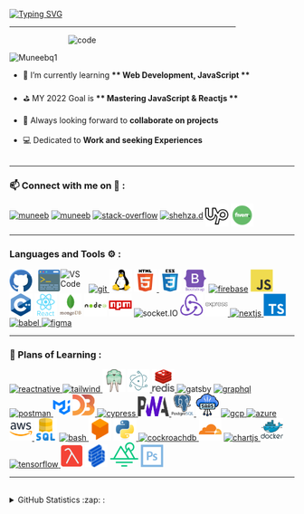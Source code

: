 <a href="https://git.io/typing-svg"><img src="https://readme-typing-svg.herokuapp.com?font=Fira+Code&size=25&pause=1000&color=157FA9&center=true&vCenter=true&width=800&height=60&lines=%F0%9F%91%8B+Hi%2C+I%E2%80%99m+Muneeb+;%F0%9F%92%BB+A+Passionate+Full-Stack+Developer+;From+Karachi%2C+Pakistan+" alt="Typing SVG" /></a>

<hr width="400px">
<img align="right" alt="code" width="400" src="https://media.giphy.com/media/PI3QGKFN6XZUCMMqJm/giphy.gif" alt="">
&nbsp;&nbsp;&nbsp;<p align="left"> <img src="https://komarev.com/ghpvc/?username=Muneebq1&label=Profile%20views&color=0e75b6&style=flat" alt="Muneebq1" /> </p>


- 🌱 I’m currently learning <b>** Web Development, JavaScript **</b><br><br>
- ⛳️ MY 2022 Goal is <b>** Mastering JavaScript & Reactjs **</b><br><br>
- 💞️ Always looking forward to <b> collaborate on projects</b><br><br>
- 💻 Dedicated to <b> Work and seeking Experiences</b> <br><br>
<hr>
<h3 align="left">📫 Connect with me on 🔗 :</h3>
<p align="left">
	<a href="https://www.linkedin.com/in/muneeb/" target="blank"><img align="center"
			src="https://raw.githubusercontent.com/rahuldkjain/github-profile-readme-generator/master/src/images/icons/Social/linked-in-alt.svg"
			alt="muneeb" height="30" width="40" /></a>
	<a href="https://twitter.com/MuneebS32276810" target="blank"><img align="center"
			src="https://raw.githubusercontent.com/rahuldkjain/github-profile-readme-generator/master/src/images/icons/Social/twitter.svg"
			alt="muneeb" height="30" width="40" /></a>
	<a href="https://stackoverflow.com/users/18218318/muneeb-shahzad" target="blank"><img align="center"
			src="https://raw.githubusercontent.com/rahuldkjain/github-profile-readme-generator/master/src/images/icons/Social/stack-overflow.svg"
			alt="stack-overflow" height="30" width="40" /></a>
	<a href="https://www.instagram.com/muneeb_shahzad00/" target="blank"><img align="center"
			src="https://raw.githubusercontent.com/rahuldkjain/github-profile-readme-generator/master/src/images/icons/Social/instagram.svg"
			alt="shehza.d" height="30" width="40" /></a>
	<!-- <a href="https://www.youtube.com/channel/UCUTMs216kmgY9lOgBFDckAQ" target="blank"><img align="center"
			src="https://raw.githubusercontent.com/rahuldkjain/github-profile-readme-generator/master/src/images/icons/Social/youtube.svg"
			alt="YouTube" height="40" width="40" /></a> -->
	<a href="https://www.fiverr.com/muneebshahza159?up_rollout=true" target="blank"><img align="center"
			src="./imgs/icons8-upwork.png" alt="Fiver" height="41" width="41" /></a>
	<a href="https://www.fiverr.com/shehza_d" target="blank"><img align="center" src="./imgs/fiverr2.png" alt="Fiver"
			height="41" width="41" /></a>
</p>
<hr>
<h3 align="left">Languages and Tools ⚙️ : </h3>
<p align="left">
	<a href="https://git-scm.com/" target="_blank" rel="noreferrer">
		<img src="https://www.vectorlogo.zone/logos/git-scm/git-scm-icon.svg" alt="git" title="Git" width="40"
			height="40" />
	</a>
	<a href="#">
		<img align="left" alt="GitHub" title="GitHub" width="40" height="40" src="./imgs/github.png"
			style="padding-right:10px;" />
	</a>
	<a href="https://ubuntu.com/tutorials/command-line-for-beginners#1-overview">
		<img align="left" alt="Terminal" title="Command Line" width="40" height="40" src="./imgs/terminal.png" />
		<!-- <svg viewBox="0 0 119.79 22.32" aria-label="web.dev" height="40" role="img" width="40" xmlns="http://www.w3.org/2000/svg"><path d="M114.99 19.32h-2.2l-4.8-11.9h2.4l3.5 9.2 3.5-9.2h2.4Zm-16.8-7.3h6.8a3.17 3.17 0 0 0-3.4-2.9 3.42 3.42 0 0 0-3.4 2.9Zm3.6 7.7a6 6 0 0 1-6-6.3c0-3.6 2.5-6.3 5.9-6.3s5.8 2.4 5.8 6.5v.2h-9.3a3.88 3.88 0 0 0 3.8 3.9 3.56 3.56 0 0 0 3.3-2.1l2 1a6.22 6.22 0 0 1-5.5 3.1Zm-14 0c-3.1 0-5.7-2.8-5.7-6.3s2.6-6.3 5.7-6.3a5 5 0 0 1 4.1 2h.1l-.1-1.6v-5.5h2.2v17.3h-2.1v-1.6h-.1a5.12 5.12 0 0 1-4.1 2Zm.3-2c2.2 0 3.8-1.7 3.8-4.3s-1.6-4.3-3.8-4.3a4 4 0 0 0-3.8 4.3 4 4 0 0 0 3.8 4.3Zm-6.8.1a1.61 1.61 0 0 1-1.7 1.6 1.74 1.74 0 0 1-1.7-1.6 1.67 1.67 0 0 1 1.7-1.6 1.61 1.61 0 0 1 1.7 1.6Zm-10.5-.1a4 4 0 0 0 3.8-4.3 4 4 0 0 0-3.8-4.3c-2.2 0-3.8 1.8-3.8 4.3s1.6 4.3 3.8 4.3Zm.4 2a5 5 0 0 1-4.1-2h-.1v1.6h-2.1V2.02h2.2v5.5l-.1 1.6h.1a4.84 4.84 0 0 1 4.1-2c3.1 0 5.7 2.8 5.7 6.3s-2.6 6.3-5.7 6.3Zm-17.4-7.7h6.8a3.17 3.17 0 0 0-3.4-2.9 3.42 3.42 0 0 0-3.4 2.9Zm3.6 7.7a6 6 0 0 1-6-6.3c0-3.6 2.5-6.3 5.9-6.3s5.8 2.4 5.8 6.5v.2h-9.3a3.88 3.88 0 0 0 3.8 3.9 3.67 3.67 0 0 0 3.3-2.1l2 1a6.22 6.22 0 0 1-5.5 3.1Zm-6.3-12.2-3.8 11.9h-2.3l-3-9.1-2.9 9.1h-2.3l-3.9-11.9h2.3l2.6 9 2.9-9h2.3l2.9 9 2.6-9Z" class="brand__text" fill="#5f6368" fill-rule="evenodd"></path><path d="M0 19.28a3 3 0 0 1 3-3h16.27a3.045 3.045 0 0 1 0 6.09H3.04A3 3 0 0 1 0 19.28Z" fill="#6cf"></path><path d="M.89.9a3 3 0 0 1 4.3 0l8.12 8.11a3.05 3.05 0 0 1 0 4.3l-8.12 8.12a3.04 3.04 0 1 1-4.3-4.3l5.6-5.61a.51.51 0 0 0 0-.72L.89 5.22A3 3 0 0 1 .89.9Z" fill="#06f" fill-rule="evenodd"></path><path d="m10.39 16.22-5.2 5.2a3.04 3.04 0 1 1-4.3-4.3l.89-.9Z" fill="#c6f"></path><circle cx="19.27" cy="19.27" fill="#06f" r="3.04"></circle></svg> -->
	</a>
	<a href="https://code.visualstudio.com/">
		<img align="left" alt="VS Code" title="VS Code Making life Easy" width="40" height="40"
			src="https://cdn.jsdelivr.net/gh/devicons/devicon/icons/vscode/vscode-original.svg"
			style="padding-right:10px;" />
	</a>
	<a href="https://www.linux.org/" target="_blank" rel="noreferrer" title="Linux Ubuntu 22 (Daily Driver)"
		style="text-decoration: none;">
		<img src="https://raw.githubusercontent.com/devicons/devicon/master/icons/linux/linux-original.svg" alt="linux"
			width="40" height="40" /> </a>
	<a href="https://www.w3.org/html/" target="_blank" rel="noreferrer" title="HTML 5">
		<img src="https://raw.githubusercontent.com/devicons/devicon/master/icons/html5/html5-original-wordmark.svg"
			alt="html5" title="HTML5" width="40" height="40" />
	</a>
	<a href="https://www.w3schools.com/css/" target="_blank" rel="noreferrer" title="CSS 3"
		style="text-decoration: none;">
		<img src="https://raw.githubusercontent.com/devicons/devicon/master/icons/css3/css3-original-wordmark.svg"
			alt="css3" width="40" height="40" />
	</a>
	<a href="https://getbootstrap.com" target="_blank" rel="noreferrer" title="Bootstrap"
		style="text-decoration: none;">
		<img src="https://raw.githubusercontent.com/devicons/devicon/master/icons/bootstrap/bootstrap-plain-wordmark.svg"
			alt="bootstrap" width="40" height="40" />
	</a>
	<a href="https://firebase.google.com/" target="_blank" rel="noreferrer" title="Firebase">
		<img src="https://www.vectorlogo.zone/logos/firebase/firebase-icon.svg" alt="firebase" width="40"
			height="40" /></a>
	<a href="https://developer.mozilla.org/en-US/docs/Web/JavaScript" target="_blank" rel="noreferrer"
		title="Advance JavaScript with ES13" style="text-decoration: none;">
		<img src="https://raw.githubusercontent.com/devicons/devicon/master/icons/javascript/javascript-original.svg"
			alt="javascript" width="40" height="40" />
	</a>
	<a href="https://www.w3schools.com/cpp/" target="_blank" rel="noreferrer" title="from FG College"
		style="text-decoration: none;">
		<img src="https://raw.githubusercontent.com/devicons/devicon/master/icons/cplusplus/cplusplus-original.svg"
			alt="cplusplus" width="40" height="40" />
	</a>
	<a href="https://reactjs.org/" target="_blank" rel="noreferrer" title="React" style="text-decoration: none;">
		<img src="https://raw.githubusercontent.com/devicons/devicon/master/icons/react/react-original-wordmark.svg"
			alt="react" width="40" height="40" />
	</a>
	<a href="https://www.mongodb.com/" target="_blank" rel="noreferrer" title="MongoDB DataBase"
		style="text-decoration: none;">
		<img src="https://raw.githubusercontent.com/devicons/devicon/master/icons/mongodb/mongodb-original-wordmark.svg"
			alt="mongodb" width="40" height="40" />
	</a>
	<a href="https://www.w3schools.com/nodejs/nodejs_intro.asp" target="_blank" rel="noreferrer"
		title="NodeJS JavaScript Engin used for BackEnd" style="text-decoration: none;">
		<img src="https://raw.githubusercontent.com/devicons/devicon/master/icons/nodejs/nodejs-original-wordmark.svg"
			alt="nodejs" width="40" height="40" />
		<!-- https://nodejs.org -->
	</a>
	<a href="https://www.npmjs.com/" target="_blank" rel="noreferrer" title="NPM" style="text-decoration: none;">
		<img src="./imgs/icons8-npm-48.png" alt="NPM" width="40" height="40" />
	</a>
	<a href="https://socket.io/" target="_blank" rel="noreferrer"
		title="Socket.IO for Real Time Updating low-latency communication" style="text-decoration: none;">
		<img src="https://socket.io/images/logo.svg" alt="socket.IO" width="40" height="40" />
	</a>
	<a href="https://redux.js.org" target="_blank" rel="noreferrer" title="Redux" style="text-decoration: none;">
		<img src="https://raw.githubusercontent.com/devicons/devicon/master/icons/redux/redux-original.svg" alt="redux"
			width="40" height="40" />
	</a>
	<a href="https://expressjs.com" target="_blank" rel="noreferrer" title="ExpressJS">
		<img src="https://raw.githubusercontent.com/devicons/devicon/master/icons/express/express-original-wordmark.svg"
			alt="express" width="40" height="40" />
	</a>
	<a href="https://nextjs.org/" target="_blank" rel="noreferrer" title="NextJS">
		<img src="https://cdn.worldvectorlogo.com/logos/nextjs-2.svg" alt="nextjs" width="40" height="40" />
	</a>
	<a href="https://www.typescriptlang.org/" target="_blank" rel="noreferrer" title="Typescript"
		style="text-decoration: none;">
		<img src="https://raw.githubusercontent.com/devicons/devicon/master/icons/typescript/typescript-original.svg"
			alt="typescript" width="40" height="40" />
	</a>
	<a href="https://babeljs.io/" target="_blank" rel="noreferrer" title="BabelJS">
		<img src="https://www.vectorlogo.zone/logos/babeljs/babeljs-icon.svg" alt="babel" width="40" height="40" />
	</a>
	<a href="https://www.figma.com/" target="_blank" rel="noreferrer">
		<img src="https://www.vectorlogo.zone/logos/figma/figma-icon.svg" alt="figma" width="40" height="40" />
	</a>
</p>
<hr>
<h3 align="left">🏫 Plans of Learning :</h3>

<p align="left">
	<a href="https://reactnative.dev/" target="_blank" rel="noreferrer" title="ReactNative for Mobile Apps">
		<img src="https://reactnative.dev/img/header_logo.svg" alt="reactnative" width="40" height="40" />
	</a>
	<a href="https://tailwindcss.com/" target="_blank" rel="noreferrer"> <img
			src="https://www.vectorlogo.zone/logos/tailwindcss/tailwindcss-icon.svg" alt="tailwind" width="40" title="Tailwind CSS"
			 height="40" /><!--because it removes extra CSS before production unlike Bootstrap -->
	</a>
	<a href="https://surge.sh/" target="_blank" title="Surge Static Web publishing" style="text-decoration: none;">
		<img src="./imgs/surge-logo.svg" width="40px" />
	</a>
	<a href="https://www.electronjs.org" target="_blank" rel="noreferrer" title="ElectronJS for Desktop Apps">
		<img src="https://raw.githubusercontent.com/devicons/devicon/master/icons/electron/electron-original.svg"
			alt="electron" width="40" height="40" />
	</a>
	<a href="https://redis.io" target="_blank" rel="noreferrer" title="Redis DataBase">
		<img src="https://raw.githubusercontent.com/devicons/devicon/master/icons/redis/redis-original-wordmark.svg"
			alt="redis" width="40" height="40" />
	</a>
	<a href="https://www.gatsbyjs.com/" target="_blank" rel="noreferrer" title="GatsByJS"
		style="text-decoration: none;">
		<img src="https://www.vectorlogo.zone/logos/gatsbyjs/gatsbyjs-icon.svg" alt="gatsby" width="40" height="40" />
	</a>
	<a href="https://graphql.org" target="_blank" rel="noreferrer" title="Client Side GraphQL in React Apps">
		<img src="https://www.vectorlogo.zone/logos/graphql/graphql-icon.svg" alt="graphql" width="40" height="40" />
	</a>
	<a href="https://postman.com" target="_blank" rel="noreferrer" title="API testing with Postman">
		<img src="https://www.vectorlogo.zone/logos/getpostman/getpostman-icon.svg" alt="postman" width="40"
			height="40" />
	</a>
	<a href="https://mui.com/" target="_blank" title="Material UI (designing)" style="text-decoration: none;">
		<svg xmlns="http://www.w3.org/2000/svg" width="30" height="32" viewBox="0 0 36 32" fill="none"
			class="css-1170n61">
			<path fill-rule="evenodd" clip-rule="evenodd"
				d="M30.343 21.976a1 1 0 00.502-.864l.018-5.787a1 1 0 01.502-.864l3.137-1.802a1 1 0 011.498.867v10.521a1 1 0 01-.502.867l-11.839 6.8a1 1 0 01-.994.001l-9.291-5.314a1 1 0 01-.504-.868v-5.305c0-.006.007-.01.013-.007.005.003.012 0 .012-.007v-.006c0-.004.002-.008.006-.01l7.652-4.396c.007-.004.004-.015-.004-.015a.008.008 0 01-.008-.008l.015-5.201a1 1 0 00-1.5-.87l-5.687 3.277a1 1 0 01-.998 0L6.666 9.7a1 1 0 00-1.499.866v9.4a1 1 0 01-1.496.869l-3.166-1.81a1 1 0 01-.504-.87l.028-16.43A1 1 0 011.527.86l10.845 6.229a1 1 0 00.996 0L24.21.86a1 1 0 011.498.868v16.434a1 1 0 01-.501.867l-5.678 3.27a1 1 0 00.004 1.735l3.132 1.783a1 1 0 00.993-.002l6.685-3.839zM31 7.234a1 1 0 001.514.857l3-1.8A1 1 0 0036 5.434V1.766A1 1 0 0034.486.91l-3 1.8a1 1 0 00-.486.857v3.668z"
				fill="#007FFF"></path>
		</svg>
	</a>
	<a href="https://d3js.org/" target="_blank" rel="noreferrer" title="Library for manipulating documents on Data">
		<img src="https://raw.githubusercontent.com/devicons/devicon/master/icons/d3js/d3js-original.svg" alt="d3js"
			width="40" height="40" />
	</a>
	<a href="https://www.cypress.io" target="_blank" rel="noreferrer" title="Full Web Testing">
		<img src="https://raw.githubusercontent.com/simple-icons/simple-icons/6e46ec1fc23b60c8fd0d2f2ff46db82e16dbd75f/icons/cypress.svg"
			alt="cypress" width="40" height="40" />
	</a>
	<a href="https://web.dev/progressive-web-apps/" target="_blank" rel="noreferrer" title="Progressive Web Apps">
		<img src="./imgs/pwa2.png" alt="PWA" width="55" height="35" />
	</a>
	<a href="https://www.postgresql.org" target="_blank" rel="noreferrer" title="PostgreSQL">
		<img src="https://raw.githubusercontent.com/devicons/devicon/master/icons/postgresql/postgresql-original-wordmark.svg"
			alt="postgresql" width="40" height="40" />
	</a>
	<a href="https://www.salesforce.com/in/saas/" target="_blank" title="Software as a service" title="SaaS"
		style="text-decoration: none;">
		<img src="./imgs/saas.png" width="40px" />
	</a>
	<a href="https://cloud.google.com" target="_blank" rel="noreferrer" title="Google Cloud">
		<img src="https://www.vectorlogo.zone/logos/google_cloud/google_cloud-icon.svg" alt="gcp" width="40"
			height="40" />
	</a>
	<a href="https://azure.microsoft.com/en-us/resources/cloud-computing-dictionary/what-is-azure/?&ef_id=CjwKCAjww8mWBhABEiwAl6-2RUM8S6Ob0bRMIqlES4YKeIVzsU-C2Gy7aJrBW1Y5bkDYJbIRkAaBRRoCSn0QAvD_BwE:G:s&OCID=AIDcmm8ge9eggm_SEM_CjwKCAjww8mWBhABEiwAl6-2RUM8S6Ob0bRMIqlES4YKeIVzsU-C2Gy7aJrBW1Y5bkDYJbIRkAaBRRoCSn0QAvD_BwE:G:s&gclid=CjwKCAjww8mWBhABEiwAl6-2RUM8S6Ob0bRMIqlES4YKeIVzsU-C2Gy7aJrBW1Y5bkDYJbIRkAaBRRoCSn0QAvD_BwE"
		target="_blank" rel="noreferrer" title="Microsoft Azure">
		<img src="https://www.vectorlogo.zone/logos/microsoft_azure/microsoft_azure-icon.svg" alt="azure" width="40"
			height="40" />
	</a>
	<a href="https://aws.amazon.com" target="_blank" rel="noreferrer" title="Amazon Web Services">
		<img src="https://raw.githubusercontent.com/devicons/devicon/master/icons/amazonwebservices/amazonwebservices-original-wordmark.svg"
			alt="aws" width="40" height="40" />
	</a>
	<a href="https://www.w3schools.com/sql/sql_intro.asp#:~:text=What%20is%20SQL%3F,for%20Standardization%20(ISO)%20in%201987"
		target="_blank" title="" title="SQL" style="text-decoration: none;">
		<img src="./imgs/sql-server.png" width="40px" />
	</a>
	<a href="https://www.gnu.org/software/bash/" target="_blank" rel="noreferrer" title="GNU Bash (unix)">
		<img src="https://www.vectorlogo.zone/logos/gnu_bash/gnu_bash-icon.svg" alt="bash" width="40" height="40" />
	</a>
	<a href="https://cloud.google.com/dialogflow" target="_blank" title="DialogFlow for ChatBots by Sir Inzamam"
		style="text-decoration: none;">
		<img src="./imgs/dialogflow.png" width="40px" />
	</a>
	<a href="https://www.python.org" target="_blank" rel="noreferrer" title="Python for AI">
		<img src="https://raw.githubusercontent.com/devicons/devicon/master/icons/python/python-original.svg"
			alt="python" width="40" height="40" />
	</a>
	<a href="https://www.cockroachlabs.com/product/cockroachdb/" target="_blank" rel="noreferrer"
		title="Cockroach DataBase">
		<img src="https://cdn.worldvectorlogo.com/logos/cockroachdb.svg" alt="cockroachdb" width="40" height="40" />
	</a>
	<a href="	https://www.cloudflare.com/learning/cdn/what-is-a-cdn/" target="_blank" title="AWS Cloud Development Kit"
		title="" style="text-decoration: none;">
		<img src="./imgs/cloudflare.png" width="40px" />
	</a>
	<a href="https://www.chartjs.org" target="_blank" rel="noreferrer" title="ChartJS">
		<img src="https://www.chartjs.org/media/logo-title.svg" alt="chartjs" width="40" height="40" />
	</a>
	<a href="https://www.docker.com/" target="_blank" rel="noreferrer" title="Docker">
		<img src="https://raw.githubusercontent.com/devicons/devicon/master/icons/docker/docker-original-wordmark.svg"
			alt="docker" width="40" height="40" />
	</a>
	<a href="https://www.tensorflow.org" target="_blank" rel="noreferrer" title="Tensorflow">
		<img src="https://www.vectorlogo.zone/logos/tensorflow/tensorflow-icon.svg" alt="tensorflow" width="40"
			height="40" />
	</a>
	<a href="https://aws.amazon.com/lambda/features/" target="_blank" title="Lambda" title="Lambda"
		style="text-decoration: none;">
		<img src="./imgs/lambda.png" width="40px" />
	</a>
	<a href="https://formik.org/" target="_blank" title="Build Form in REACT" style="text-decoration: none;">
		<img src="./imgs/formik.png" width="40px" />
		<!-- npm  https://www.npmjs.com/package/yup -->
	</a>
	<a href="https://miragejs.com/tutorial/intro/" target="_blank" title="API Mocking Servers with Mirage.JS"
		style="text-decoration: none;">
		<svg viewBox="0 0 79 69" fill="none" width="50px" class="w-8 sm:w-10">
			<path fill-rule="evenodd" clip-rule="evenodd"
				d="M0 46.081a2 2 0 012-2h74.724a2 2 0 110 4H2a2 2 0 01-2-2zM15.35 56.081c0-1.103.893-1.997 1.996-1.997h44.031a1.997 1.997 0 010 3.994H17.346a1.997 1.997 0 01-1.997-1.997zM30.694 66.081a2 2 0 012-2h13.335a2 2 0 010 4H32.694a2 2 0 01-2-2z"
				fill="#05C77E"></path>
			<path fill-rule="evenodd" clip-rule="evenodd"
				d="M51.736 14.254a2 2 0 011.67 1.021L70.12 45.103a2 2 0 11-3.49 1.956L51.517 20.087l-7.785 11.725A2 2 0 0140.4 29.6l9.595-14.453a2 2 0 011.741-.893z"
				fill="#05C77E"></path>
			<path
				d="M54.661.125c7.183 0 13.006 5.823 13.006 13.006 0 5.638-3.587 10.438-8.604 12.242l-1.869-3.337a9.26 9.26 0 006.723-8.905 9.256 9.256 0 10-18.512 0c0 2.207.772 4.233 2.062 5.824l-2.144 3.23a12.963 12.963 0 01-3.668-9.054c0-7.183 5.823-13.006 13.006-13.006z"
				fill="#05C77E"></path>
			<path fill-rule="evenodd" clip-rule="evenodd"
				d="M29.522 9.868a2 2 0 011.74.906l22.33 34.214a2 2 0 01-3.349 2.186L29.715 15.721l-17.624 31.34a2 2 0 01-3.486-1.96l19.24-34.214a2 2 0 011.677-1.019z"
				fill="#05C77E"></path>
		</svg>
		<!-- https://miragejs.com/ -->
	</a>
	<a href="https://www.photoshop.com/en" target="_blank" rel="noreferrer">
		<img src="https://raw.githubusercontent.com/devicons/devicon/master/icons/photoshop/photoshop-line.svg"
			alt="photoshop" width="40" height="40" />
	</a>
</p>

<hr>
<br>

<details>
	<summary>GitHub Statistics :zap: : </summary>
	<p>
		<img align="center" style="display: block;"
			src="https://github-readme-stats.vercel.app/api/top-langs?username=Muneebq1&show_icons=true&locale=en&layout=compact"
			alt="muneeb" />
	</p>
	<br>
	<p>
		<img align="center" src="https://github-readme-stats.vercel.app/api?username=Muneebq1&show_icons=true&locale=en"
			alt="muneeb" />
	</p>
	<br>
	<p>
		<img align="center" style="display: block;"
			src="https://github-readme-streak-stats.herokuapp.com/?user=Muneebq1&" alt="muneeb" />
	</p>
</details>




<!---
Muneebq1/Muneebq1 is a ✨ special ✨ repository because its `README.md` (this file) appears on your GitHub profile.
You can click the Preview link to take a look at your changes.
--->
